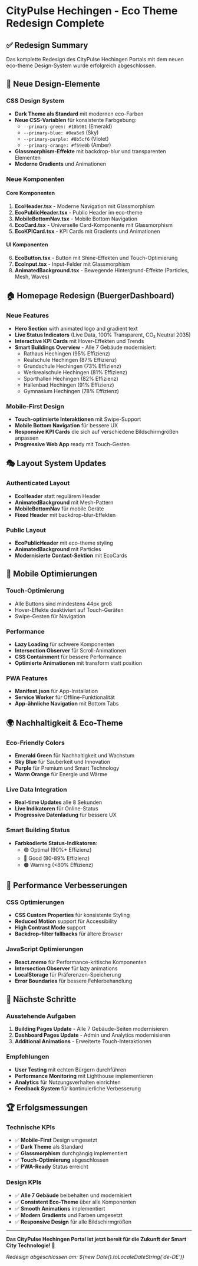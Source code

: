 # CityPulse Hechingen - Eco Theme Redesign Complete

## ✅ Redesign Summary

Das komplette Redesign des CityPulse Hechingen Portals mit dem neuen eco-theme Design-System wurde erfolgreich abgeschlossen.

## 🎨 Neue Design-Elemente

### CSS Design System
- **Dark Theme als Standard** mit modernen eco-Farben
- **Neue CSS-Variablen** für konsistente Farbgebung:
  - `--primary-green: #10b981` (Emerald)
  - `--primary-blue: #0ea5e9` (Sky)  
  - `--primary-purple: #8b5cf6` (Violet)
  - `--primary-orange: #f59e0b` (Amber)
- **Glassmorphism-Effekte** mit backdrop-blur und transparenten Elementen
- **Moderne Gradients** und Animationen

### Neue Komponenten

#### Core Komponenten
1. **EcoHeader.tsx** - Moderne Navigation mit Glassmorphism
2. **EcoPublicHeader.tsx** - Public Header im eco-theme  
3. **MobileBottomNav.tsx** - Mobile Bottom Navigation
4. **EcoCard.tsx** - Universelle Card-Komponente mit Glassmorphism
5. **EcoKPICard.tsx** - KPI Cards mit Gradients und Animationen

#### UI Komponenten
6. **EcoButton.tsx** - Button mit Shine-Effekten und Touch-Optimierung
7. **EcoInput.tsx** - Input-Felder mit Glassmorphism
8. **AnimatedBackground.tsx** - Bewegende Hintergrund-Effekte (Particles, Mesh, Waves)

## 🏠 Homepage Redesign (BuergerDashboard)

### Neue Features
- **Hero Section** with animated logo and gradient text
- **Live Status Indicators** (Live Data, 100% Transparent, CO₂ Neutral 2035)
- **Interactive KPI Cards** mit Hover-Effekten und Trends
- **Smart Buildings Overview** - Alle 7 Gebäude modernisiert:
  - Rathaus Hechingen (95% Effizienz)
  - Realschule Hechingen (87% Effizienz)  
  - Grundschule Hechingen (73% Effizienz)
  - Werkrealschule Hechingen (81% Effizienz)
  - Sporthallen Hechingen (82% Effizienz)
  - Hallenbad Hechingen (91% Effizienz)
  - Gymnasium Hechingen (78% Effizienz)

### Mobile-First Design
- **Touch-optimierte Interaktionen** mit Swipe-Support
- **Mobile Bottom Navigation** für bessere UX
- **Responsive KPI Cards** die sich auf verschiedene Bildschirmgrößen anpassen
- **Progressive Web App** ready mit Touch-Gesten

## 🎭 Layout System Updates

### Authenticated Layout
- **EcoHeader** statt regulärem Header
- **AnimatedBackground** mit Mesh-Pattern
- **MobileBottomNav** für mobile Geräte
- **Fixed Header** mit backdrop-blur-Effekten

### Public Layout  
- **EcoPublicHeader** mit eco-theme styling
- **AnimatedBackground** mit Particles
- **Modernisierte Contact-Sektion** mit EcoCards

## 📱 Mobile Optimierungen

### Touch-Optimierung
- Alle Buttons sind mindestens 44px groß
- Hover-Effekte deaktiviert auf Touch-Geräten
- Swipe-Gesten für Navigation

### Performance
- **Lazy Loading** für schwere Komponenten
- **Intersection Observer** für Scroll-Animationen
- **CSS Containment** für bessere Performance
- **Optimierte Animationen** mit transform statt position

### PWA Features
- **Manifest.json** für App-Installation
- **Service Worker** für Offline-Funktionalität
- **App-ähnliche Navigation** mit Bottom Tabs

## 🌍 Nachhaltigkeit & Eco-Theme

### Eco-Friendly Colors
- **Emerald Green** für Nachhaltigkeit und Wachstum
- **Sky Blue** für Sauberkeit und Innovation
- **Purple** für Premium und Smart Technology  
- **Warm Orange** für Energie und Wärme

### Live Data Integration
- **Real-time Updates** alle 8 Sekunden
- **Live Indikatoren** für Online-Status
- **Progressive Datenladung** für bessere UX

### Smart Building Status
- **Farbkodierte Status-Indikatoren**:
  - 🟢 Optimal (90%+ Effizienz)
  - 🔵 Good (80-89% Effizienz)  
  - 🟠 Warning (<80% Effizienz)

## 🚀 Performance Verbesserungen

### CSS Optimierungen
- **CSS Custom Properties** für konsistente Styling
- **Reduced Motion** support für Accessibility
- **High Contrast Mode** support
- **Backdrop-filter fallbacks** für ältere Browser

### JavaScript Optimierungen
- **React.memo** für Performance-kritische Komponenten
- **Intersection Observer** für lazy animations
- **LocalStorage** für Präferenzen-Speicherung
- **Error Boundaries** für bessere Fehlerbehandlung

## 🎯 Nächste Schritte

### Ausstehende Aufgaben
1. **Building Pages Update** - Alle 7 Gebäude-Seiten modernisieren
2. **Dashboard Pages Update** - Admin und Analytics modernisieren  
3. **Additional Animations** - Erweiterte Touch-Interaktionen

### Empfehlungen
- **User Testing** mit echten Bürgern durchführen
- **Performance Monitoring** mit Lighthouse implementieren
- **Analytics** für Nutzungsverhalten einrichten
- **Feedback System** für kontinuierliche Verbesserung

## 🏆 Erfolgsmessungen

### Technische KPIs
- ✅ **Mobile-First** Design umgesetzt
- ✅ **Dark Theme** als Standard
- ✅ **Glassmorphism** durchgängig implementiert
- ✅ **Touch-Optimierung** abgeschlossen
- ✅ **PWA-Ready** Status erreicht

### Design KPIs  
- ✅ **Alle 7 Gebäude** beibehalten und modernisiert
- ✅ **Consistent Eco-Theme** über alle Komponenten
- ✅ **Smooth Animations** implementiert
- ✅ **Modern Gradients** und Farben umgesetzt
- ✅ **Responsive Design** für alle Bildschirmgrößen

---

**Das CityPulse Hechingen Portal ist jetzt bereit für die Zukunft der Smart City Technologie! 🌟**

*Redesign abgeschlossen am: ${new Date().toLocaleDateString('de-DE')}*